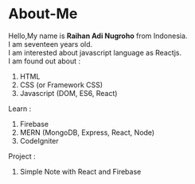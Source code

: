 # About-Me
Hello,My name is **Raihan Adi Nugroho** from Indonesia.<br>
I am seventeen years old.<br>
I am interested about javascript language as Reactjs.<br>
I am found out about :
1. HTML
2. CSS (or Framework CSS)
3. Javascript (DOM, ES6, React)

Learn : <br>
1. Firebase
2. MERN (MongoDB, Express, React, Node)
3. CodeIgniter

Project :
1. Simple Note with React and Firebase